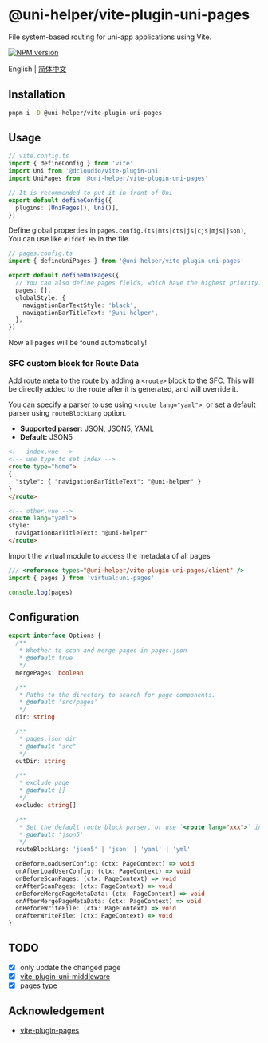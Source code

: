 # @uni-helper/vite-plugin-uni-pages

File system-based routing for uni-app applications using Vite.

<a href="https://www.npmjs.com/package/@uni-helper/vite-plugin-uni-pages"><img src="https://img.shields.io/npm/v/@uni-helper/vite-plugin-uni-pages" alt="NPM version"></a></p>

English | [简体中文](./README.Zh-CN.md)

## Installation

```bash
pnpm i -D @uni-helper/vite-plugin-uni-pages
```

## Usage

```ts
// vite.config.ts
import { defineConfig } from 'vite'
import Uni from '@dcloudio/vite-plugin-uni'
import UniPages from '@uni-helper/vite-plugin-uni-pages'

// It is recommended to put it in front of Uni
export default defineConfig({
  plugins: [UniPages(), Uni()],
})
```

Define global properties in `pages.config.(ts|mts|cts|js|cjs|mjs|json)`, You can use like `#ifdef H5` in the file.

```ts
// pages.config.ts
import { defineUniPages } from '@uni-helper/vite-plugin-uni-pages'

export default defineUniPages({
  // You can also define pages fields, which have the highest priority.priority.
  pages: [],
  globalStyle: {
    navigationBarTextStyle: 'black',
    navigationBarTitleText: '@uni-helper',
  },
})
```

Now all pages will be found automatically!

### SFC custom block for Route Data

Add route meta to the route by adding a `<route>` block to the SFC. This will be
directly added to the route after it is generated, and will override it.

You can specify a parser to use using `<route lang="yaml">`, or set a default
parser using `routeBlockLang` option.

- **Supported parser:** JSON, JSON5, YAML
- **Default:** JSON5

```html
<!-- index.vue -->
<!-- use type to set index -->
<route type="home">
{
  "style": { "navigationBarTitleText": "@uni-helper" }
}
</route>

<!-- other.vue -->
<route lang="yaml">
style:
  navigationBarTitleText: "@uni-helper"
</route>
```

Import the virtual module to access the metadata of all pages

```ts
/// <reference types="@uni-helper/vite-plugin-uni-pages/client" />
import { pages } from 'virtual:uni-pages'

console.log(pages)
```

## Configuration

```ts
export interface Options {
  /**
   * Whether to scan and merge pages in pages.json
   * @default true
   */
  mergePages: boolean

  /**
   * Paths to the directory to search for page components.
   * @default 'src/pages'
   */
  dir: string

  /**
   * pages.json dir
   * @default "src"
   */
  outDir: string

  /**
   * exclude page
   * @default []
   */
  exclude: string[]

  /**
   * Set the default route block parser, or use `<route lang="xxx">` in SFC route block
   * @default 'json5'
   */
  routeBlockLang: 'json5' | 'json' | 'yaml' | 'yml'

  onBeforeLoadUserConfig: (ctx: PageContext) => void
  onAfterLoadUserConfig: (ctx: PageContext) => void
  onBeforeScanPages: (ctx: PageContext) => void
  onAfterScanPages: (ctx: PageContext) => void
  onBeforeMergePageMetaData: (ctx: PageContext) => void
  onAfterMergePageMetaData: (ctx: PageContext) => void
  onBeforeWriteFile: (ctx: PageContext) => void
  onAfterWriteFile: (ctx: PageContext) => void
}
```

## TODO

- [x] only update the changed page
- [x] [vite-plugin-uni-middleware](https://github.com/uni-helper/vite-plugin-uni-middleware)
- [x] pages [type](./src/config/types.ts)

## Acknowledgement

- [vite-plugin-pages](https://github.com/hannoeru/vite-plugin-pages.git)
